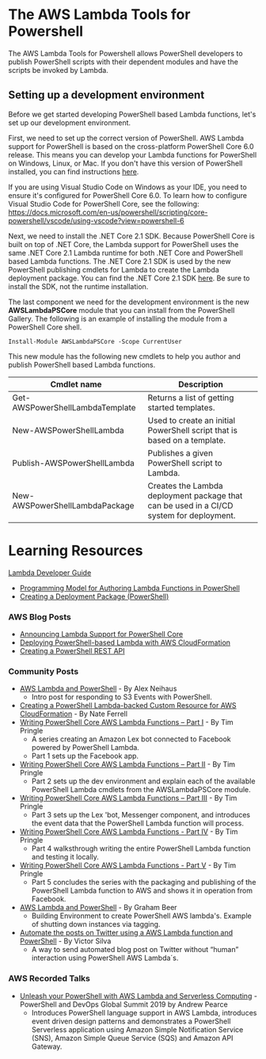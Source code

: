 # The AWS Lambda Tools for Powershell

The AWS Lambda Tools for Powershell allows PowerShell developers to publish PowerShell scripts 
with their dependent modules and have the scripts be invoked by Lambda.

## Setting up a development environment

Before we get started developing PowerShell based Lambda functions, let's set up our 
development environment.

First, we need to set up the correct version of PowerShell. AWS Lambda support 
for PowerShell is based on the cross-platform PowerShell Core 6.0 release. This means 
you can develop your Lambda functions for PowerShell on Windows, Linux, or Mac. If you don't 
have this version of PowerShell installed, you can find instructions [here](https://docs.microsoft.com/en-us/powershell/scripting/setup/installing-powershell-core-on-windows?view=powershell-6).

If you are using Visual Studio Code on Windows as your IDE, you need to ensure it's 
configured for PowerShell Core 6.0. To learn how to configure Visual Studio Code for 
PowerShell Core, see the following: https://docs.microsoft.com/en-us/powershell/scripting/core-powershell/vscode/using-vscode?view=powershell-6

Next, we need to install the .NET Core 2.1 SDK. Because PowerShell Core is built on top of 
.NET Core, the Lambda support for PowerShell uses the same .NET Core 2.1 Lambda runtime for 
both .NET Core and PowerShell based Lambda functions. The .NET Core 2.1 SDK is used by 
the new PowerShell publishing cmdlets for Lambda to create the Lambda deployment 
package. You can find the .NET Core 2.1 SDK [here]( https://www.microsoft.com/net/download). Be 
sure to install the SDK, not the runtime installation.

The last component we need for the development environment is the 
new **AWSLambdaPSCore** module that you can install from the PowerShell Gallery. The 
following is an example of installing the module from a PowerShell Core shell.

```
Install-Module AWSLambdaPSCore -Scope CurrentUser
```

This new module has the following new cmdlets to help you author and publish PowerShell based Lambda functions.

Cmdlet name | Description
------------ | -------------
Get-AWSPowerShellLambdaTemplate|Returns a list of getting started templates.
New-AWSPowerShellLambda|Used to create an initial PowerShell script that is based on a template.
Publish-AWSPowerShellLambda|Publishes a given PowerShell script to Lambda.
New-AWSPowerShellLambdaPackage|Creates the Lambda deployment package that can be used in a CI/CD system for deployment.

# Learning Resources

[Lambda Developer Guide](https://docs.aws.amazon.com/lambda/latest/dg/welcome.html)
  * [Programming Model for Authoring Lambda Functions in PowerShell](https://docs.aws.amazon.com/lambda/latest/dg/powershell-programming-model.html)
  * [Creating a Deployment Package (PowerShell)](https://docs.aws.amazon.com/lambda/latest/dg/lambda-powershell-how-to-create-deployment-package.html)
  
### AWS Blog Posts

* [Announcing Lambda Support for PowerShell Core](https://aws.amazon.com/blogs/developer/announcing-lambda-support-for-powershell-core/)
* [Deploying PowerShell-based Lambda with AWS CloudFormation](https://aws.amazon.com/blogs/developer/deploying-powershell-based-lambda-with-aws-cloudformation/)
* [Creating a PowerShell REST API](https://aws.amazon.com/blogs/developer/creating-a-powershell-rest-api/)

### Community Posts

* [AWS Lambda and PowerShell](https://www.yobyot.com/aws/lambda-powershell/2018/09/13/) - By Alex Neihaus 
    * Intro post for responding to S3 Events with PowerShell.
* [Creating a PowerShell Lambda-backed Custom Resource for AWS CloudFormation](https://ferrell.io/2018/09/17/powershell-lambda-fun/) - By Nate Ferrell
* [Writing PowerShell Core AWS Lambda Functions – Part I](http://www.powershell.amsterdam/2018/09/26/writing-powershell-core-aws-lambda-functions-part-i/) - By Tim Pringle
    * A series creating an Amazon Lex bot connected to Facebook powered by PowerShell Lambda. 
    * Part 1 sets up the Facebook app.
* [Writing PowerShell Core AWS Lambda Functions – Part II](http://www.powershell.amsterdam/2018/10/02/powershell-core-aws-lambda-functions-part-ii/) - By Tim Pringle
    * Part 2 sets up the dev environment and explain each of the available PowerShell Lambda cmdlets from the AWSLambdaPSCore module.
* [Writing PowerShell Core AWS Lambda Functions – Part III](https://www.powershell.amsterdam/2018/10/08/powershell-core-aws-lambda-functions-part-iii/) - By Tim Pringle
    * Part 3 sets up the Lex 'bot, Messenger component, and introduces the event data that the PowerShell Lambda function will process.
* [Writing PowerShell Core AWS Lambda Functions - Part IV](https://www.powershell.amsterdam/2018/10/16/powershell-core-aws-lambda-functions-part-iv/) - By Tim Pringle
	* Part 4 walksthrough writing the entire PowerShell Lambda function and testing it locally.
* [Writing PowerShell Core AWS Lambda Functions - Part V](https://www.powershell.amsterdam/2018/10/22/powershell-core-aws-lambda-functions-part-v/) - By Tim Pringle
	* Part 5 concludes the series with the packaging and publishing of the PowerShell Lambda function to AWS and shows it in operation from Facebook. 
* [AWS Lambda and PowerShell](https://4sysops.com/archives/aws-lambda-with-powershell/) - By Graham Beer
    * Building Environment to create PowerShell AWS lambda's. Example of shutting down instances via tagging. 
* [Automate the posts on Twitter using a AWS Lambda function and PowerShell](https://blog.victorsilva.com.uy/aws-lambda-powershell-twitter/) - By Victor Silva
    * A way to send automated blog post on Twitter without “human” interaction using PowerShell AWS Lambda´s.

### AWS Recorded Talks
* [Unleash your PowerShell with AWS Lambda and Serverless Computing](https://www.youtube.com/watch?v=-CmIrrEYtLA) - PowerShell and DevOps Global Summit 2019 by Andrew Pearce
  * Introduces PowerShell language support in AWS Lambda, introduces event driven design patterns and demonstrates a PowerShell Serverless application using Amazon Simple Notification Service (SNS), Amazon Simple Queue Service (SQS) and Amazon API Gateway.
